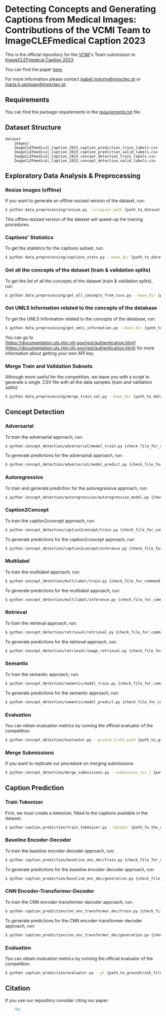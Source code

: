 # Detecting Concepts and Generating Captions from Medical Images: Contributions of the VCMI Team to ImageCLEFmedical Caption 2023

This is the official repository for the [VCMI](https://vcmi.inesctec.pt)'s Team submission to [ImageCLEFmedical Caption 2023](https://www.imageclef.org/2023/medical/caption).

You can find the paper [here](#).

For more information please contact [isabel.riotorto@inesctec.pt](mailto:isabel.riotorto@inesctec.pt) or [maria.h.sampaio@inesctec.pt](mailto:maria.h.sampaio@inesctec.pt).



## Requirements
You can find the package requirements in the [requirements.txt](requirements.txt) file.



## Dataset Structure
```
dataset
    images/
    ImageCLEFmedical_Caption_2023_caption_prediction_train_labels.csv
    ImageCLEFmedical_Caption_2023_caption_prediction_valid_labels.csv
    ImageCLEFmedical_Caption_2023_concept_detection_train_labels.csv
    ImageCLEFmedical_Caption_2023_concept_detection_valid_labels.csv
```    



## Exploratory Data Analysis & Preprocessing
### Resize images (offline)
If you want to generate an offline resized version of the dataset, run:
```bash
$ python data_preprocessing/resize.py --original_path {path_to_dataset_dir} --new_path {path_to_resized_dataset_dir} --new_height {new_image_height}
```

This offline resized version of the dataset will speed-up the training procedures.


### Captions' Statistics
To get the statistics for the captions subset, run:
```bash
$ python data_preprocessing/captions_stats.py --base_dir {path_to_dataset_dir}
```


### Get all the concepts of the dataset (train & validation splits)
To get the list of all the concepts of the dataset (train & validation splits), run:
```bash
$ python data_preprocessing/get_all_concepts_from_csvs.py --base_dir {path_to_dataset_dir} --processed_dir {path_to_processed_dataset_dir}
```


### Get UMLS Information related to the concepts of the database
To get the UMLS Information related to the concepts of the database, run:
```bash
$ python data_preprocessing/get_umls_information.py --base_dir {path_to_dataset_dir} --processed_dir {path_to_processed_dataset_dir} --api_key {your_uts_api_key}
```

You can go to [https://documentation.uts.nlm.nih.gov/rest/authentication.html](https://documentation.uts.nlm.nih.gov/rest/authentication.html) for more information about getting your own API key.


### Merge Train and Validation Subsets
Although more useful for the competition, we leave you with a script to generate a single .CSV file with all the data samples (train and validation splits):
```bash
$ python data_preprocessing/merge_train_val.py --base_dir {path_to_dataset_dir} --base_file {path_to_the_ImageCLEFmedical_Caption_2023_concept_detection_train_labels.csv}
```



## Concept Detection
### Adversarial
To train the adversarial approach, run:
```bash
$ python concept_detection/adversarial/model_train.py {check_file_for_command_line_interface_arguments}
```

To generate predictions for the adversarial approach, run:
```bash
$ python concept_detection/adversarial/model_predict.py {check_file_for_command_line_interface_arguments}
```


### Autoregressive
To train and generate prediction for the autoregressive approach, run:
```bash
$ python concept_detection/autoregressive/autoregressive_model.py {check_file_for_command_line_interface_arguments}
```


### Caption2Concept
To train the caption2concept approach, run:
```bash
$ python concept_detection/caption2concept/train.py {check_file_for_command_line_interface_arguments}
```

To generate predictions for the caption2concept approach, run:
```bash
$ python concept_detection/caption2concept/inference.py {check_file_for_command_line_interface_arguments}
```


### Multilabel
To train the multilabel approach, run:
```bash
$ python concept_detection/multilabel/train.py {check_file_for_command_line_interface_arguments}
```

To generate predictions for the multilabel approach, run:
```bash
$ python concept_detection/multilabel/inference.py {check_file_for_command_line_interface_arguments}
```


### Retrieval
To train the retrieval approach, run:
```bash
$ python concept_detection/retrieval/retrieval.py {check_file_for_command_line_interface_arguments}
```

To generate predictions for the retrieval approach, run:
```bash
$ python concept_detection/retrieval/image_retrieval.py {check_file_for_command_line_interface_arguments}
```


### Semantic
To train the semantic approach, run:
```bash
$ python concept_detection/semantic/model_train.py {check_file_for_command_line_interface_arguments}
```

To generate predictions for the semantic approach, run:
```bash
$ python concept_detection/semantic/model_predict.py {check_file_for_command_line_interface_arguments}
```

### Evaluation
You can obtain evaluation metrics by running the official evaluator of the competition:
```bash
$ python concept_detection/evaluator.py --ground_truth_path {path_to_groundtruth_file} --submission_file_path {path_to_submission_file}
```


### Merge Submissions
If you want to replicate our procedure on merging submissions:
```bash
$ python concept_detection/merge_submissions.py --submission_csv_1 {path_to_submission_file_1} --submission_csv_2 {path_to_submission_file_2}
```


## Caption Prediction
### Train Tokenizer
First, we must create a tokenizer, fitted to the captions available in the dataset:
```bash
$ python caption_prediction/train_tokenizer.py --datadir {path_to_the_dataset}
```


### Baseline Encoder-Decoder
To train the baseline encoder-decoder approach, run:
```bash
$ python caption_prediction/baseline_enc_dec/train.py {check_file_for_command_line_interface_arguments}
```

To generate predictions for the baseline encoder-decoder approach, run:
```bash
$ python caption_prediction/baseline_enc_dec/generation.py {check_file_for_command_line_interface_arguments}
```


### CNN Encoder-Transformer-Decoder
To train the CNN encoder-transformer-decoder approach, run:
```bash
$ python caption_prediction/cnn_enc_transformer_dec/train.py {check_file_for_command_line_interface_arguments}
```

To generate predictions for the CNN encoder-transformer-decoder approach, run:
```bash
$ python caption_prediction/cnn_enc_transformer_dec/generation.py {check_file_for_command_line_interface_arguments}
```

### Evaluation
You can obtain evaluation metrics by running the official evaluator of the competition:
```bash
$ python caption_prediction/evaluator.py --gt {path_to_groundtruth_file} --pred {path_to_submission_file}
```



## Citation
If you use our repository consider citing our paper:
```bibtex
    TBA
```



